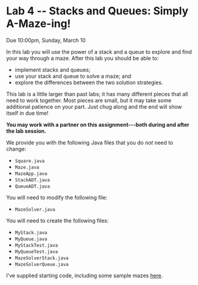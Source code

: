 # Lab 4 -- Stacks and Queues: Simply A-Maze-ing!
Due 10:00pm, Sunday, March 10

In this lab you will use the power of a stack and a queue to explore and find
your way through a maze. After this lab you should be able to:
- implement stacks and queues;
- use your stack and queue to solve a maze; and
- explore the differences between the two solution strategies.

This lab is a little larger than past labs; it has many different pieces that
all need to work together. Most pieces are small, but it may take some
additional patience on your part. Just chug along and the end will show itself
in due time!

**You may work with a partner on this assignment---both during and after the
lab session.**

We provide you with the following Java files that you do *not* need to change:
- `Square.java`
- `Maze.java`
- `MazeApp.java`
- `StackADT.java`
- `QueueADT.java`

You will need to modify the following file:
- `MazeSolver.java`

You will need to create the following files:
- `MyStack.java`
- `MyQueue.java`
- `MyStackTest.java`
- `MyQueueTest.java`
- `MazeSolverStack.java`
- `MazeSolverQueue.java`

I've supplied starting code, including some sample mazes [here](Lab4.zip).
